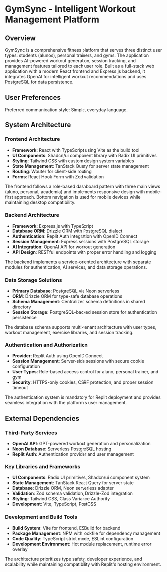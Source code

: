 # GymSync - Intelligent Workout Management Platform

## Overview

GymSync is a comprehensive fitness platform that serves three distinct user types: students (alunos), personal trainers, and gyms. The application provides AI-powered workout generation, session tracking, and management features tailored to each user role. Built as a full-stack web application with a modern React frontend and Express.js backend, it integrates OpenAI for intelligent workout recommendations and uses PostgreSQL for data persistence.

## User Preferences

Preferred communication style: Simple, everyday language.

## System Architecture

### Frontend Architecture
- **Framework**: React with TypeScript using Vite as the build tool
- **UI Components**: Shadcn/ui component library with Radix UI primitives
- **Styling**: Tailwind CSS with custom design system variables
- **State Management**: TanStack Query for server state management
- **Routing**: Wouter for client-side routing
- **Forms**: React Hook Form with Zod validation

The frontend follows a role-based dashboard pattern with three main views (aluno, personal, academia) and implements responsive design with mobile-first approach. Bottom navigation is used for mobile devices while maintaining desktop compatibility.

### Backend Architecture
- **Framework**: Express.js with TypeScript
- **Database ORM**: Drizzle ORM with PostgreSQL dialect
- **Authentication**: Replit Auth integration with OpenID Connect
- **Session Management**: Express sessions with PostgreSQL storage
- **AI Integration**: OpenAI API for workout generation
- **API Design**: RESTful endpoints with proper error handling and logging

The backend implements a service-oriented architecture with separate modules for authentication, AI services, and data storage operations.

### Data Storage Solutions
- **Primary Database**: PostgreSQL via Neon serverless
- **ORM**: Drizzle ORM for type-safe database operations
- **Schema Management**: Centralized schema definitions in shared directory
- **Session Storage**: PostgreSQL-backed session store for authentication persistence

The database schema supports multi-tenant architecture with user types, workout management, exercise libraries, and session tracking.

### Authentication and Authorization
- **Provider**: Replit Auth using OpenID Connect
- **Session Management**: Server-side sessions with secure cookie configuration
- **User Types**: Role-based access control for aluno, personal trainer, and gym
- **Security**: HTTPS-only cookies, CSRF protection, and proper session timeout

The authentication system is mandatory for Replit deployment and provides seamless integration with the platform's user management.

## External Dependencies

### Third-Party Services
- **OpenAI API**: GPT-powered workout generation and personalization
- **Neon Database**: Serverless PostgreSQL hosting
- **Replit Auth**: Authentication provider and user management

### Key Libraries and Frameworks
- **UI Components**: Radix UI primitives, Shadcn/ui component system
- **State Management**: TanStack React Query for server state
- **Database**: Drizzle ORM, Neon serverless adapter
- **Validation**: Zod schema validation, Drizzle-Zod integration
- **Styling**: Tailwind CSS, Class Variance Authority
- **Development**: Vite, TypeScript, PostCSS

### Development and Build Tools
- **Build System**: Vite for frontend, ESBuild for backend
- **Package Management**: NPM with lockfile for dependency management
- **Code Quality**: TypeScript strict mode, ESLint configuration
- **Development Environment**: Hot module replacement, runtime error overlay

The architecture prioritizes type safety, developer experience, and scalability while maintaining compatibility with Replit's hosting environment.